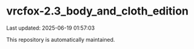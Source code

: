 # vrcfox-2.3_body_and_cloth_edition

Last updated: 2025-06-19 01:57:03

This repository is automatically maintained.
